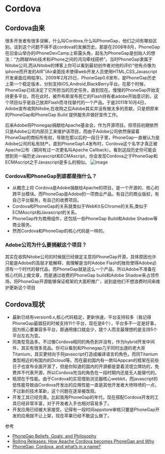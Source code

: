 # Cordova
## Cordova由来
很多开发者有很多误解，什么叫Cordova,什么叫PhoneGap，他们之间有哪些区别。谈到这个问题不得不说cordova的发展历史。那是在2008年8月，PhoneGap在旧金山举办的iPhoneDevCamp上崭露头角，起名为PhoneGap是创始人的想法：“为跨越Web技术和iPhone之间的鸿沟牵线搭桥”。当时PhoneGap隶属于Nitobe公司,而从Nitobe的博客上你可以看到最初创作者对他的评价“他有点像为iphone而开发的AIR”(Air桌面技术使得web开发人员使用HTML,CSS,Javascript开发桌面应用程序)。2009年2月25日，PhoneGap0.6发布，是PhoneGap历史上第一个稳定版本，分别支持IOS,Android,BlackBerry平台。在那个时候，PhoneGap已经决定了它所担当的历史任务，直到现在。慢慢的PhoneGap开始支持更多平台。而在此时，被乔布斯宣布死亡的Flash持有者adobe开始意识到，这个项目似乎是自己放弃Flash而寻找替代的一个产品。于是2011年10月4日，Adobe宣布收购Nitobe,在收购之后Adobe其实并没有做太多的贡献，只是把原来的PhoneGap和PhoneGap Build 提供服务并做好宣传工作。

后来Adobe将Phonegap捐献给Apache基金会，作为开源项目。但项目初期依然只是Adobe公司内部员工来维护该项目，而由于Adobe公司依然保留着PhoneGap的商标所有权，导致在那以后的一段日子里，PhoneGap一直被认为是Adobe公司的私有财产。直到PhoneGap1.4发布时，Cordova这个名字才真正被Apache公布（期间有过一次更名叫Apache Callback）。看到这段历史你可能会想到另一端历史Javascript和ECMAscript，你会发现Cordova之于PhoneGap和ECMAscript之于Javascript是多么的相似。
![image](https://github.com/CordovaCn/CordovaCn/blob/master/imgs/cordovaapparchitecture.png)
### Cordova和PhoneGap到底都是指什么？
* 从概念上将 Cordova是Adobe捐献给Apache的项目，是一个开源的、核心的跨平台模块。而PhoneGap是Adobe的一项商业产品，有自己的商业版权，有自己平台服务，有自己的收费项目。
* Cordova和PhoneGap的关系就类似于WebKit与Chrome的关系,类似于ECMAscript和Javascript的关系。
* PhoneGap作为商用组件，还包括一些PhoneGap Build和Adobe Shadow等商业服务。
* 然而Cordova和PhoneGap的核心代码是一样的。

### Adobe公司为什么要捐献这个项目？
其实在收购Nitobe公司的时候就已经做定主意将PhoneGap开源，具体原因也许只能是Adobe的高层才能解释，我理解是当时Adobe Flash的挫败使得Adobe必须有一个时代的替代品，而PhoneGap就是这么一个产品，所以Adobe不准备在核心代码上做文章，而是通过收费的PhoneGap build和Adobe Shadow来占领市场，将PhoneGap开源能够保证框架的大面积推广，说到底他们不想浪费时间来维护更新这个项目

## Cordova现状
* 最新已经有version6.x,核心代码稳定，更新快速，平台支持较多（我记得PhoneGap最猖狂的时候支持11个平台，现在是8个），平台多不一定是好事，因为核心要兼容多平台，那通用接口就会少，就个人而言最理想的是支持5个平台左右为宜。
* 同类型竞品多。不过像Cordova相同的角色到并没有，作为hybrid开发中间件，其实有很多竞品。你可以看到和Phonegap几乎同时出道的老大哥Titanium，其实更倾向于将javascript打造成编译语言的角色，而同Titanium类型相近的有国内的Dcloud等。而在最初国内有一款叫Appcan的框架在前些日子也宣布全面开源了，但是你知道的国内的开源都是耍着流氓立牌坊的，免费并不代表开源，所以Cordova充当的角色在一段时期内还是无人能替代的。
* 瓶颈在于性能。由于Cordova的实现借助浏览器核心webkit，而javascript的低性能导致由Cordova开发出的应用性能一直是其他开发者大喷特喷的一点，不过新的技术革新，这个问题在逐渐被改观。
* 开发工具已经完善。比起我用PhoneGap的年代，现在搭配Cordova开发的工具已经非常丰富，对于开发者入手也相对容易多了。
* 开发应用已经被大家接受。记得有一段时间appstore审核只要是PhoneGap开发的应用就不让上架，现在苹果已经不敢这么做了。

参考
* [PhoneGap Beliefs, Goals, and Philosophy](http://phonegap.com/2012/05/09/phonegap-beliefs-goals-and-philosophy/)
* [Rolling Releases: How Apache Cordova becomes PhoneGap and Why](http://phonegap.com/2012/04/12/rolling-releases-how-apache-cordova-becomes-phonegap-and-why/)
* [PhoneGap, Cordova, and what’s in a name?](http://phonegap.com/2012/03/19/phonegap-cordova-and-what%E2%80%99s-in-a-name/)
